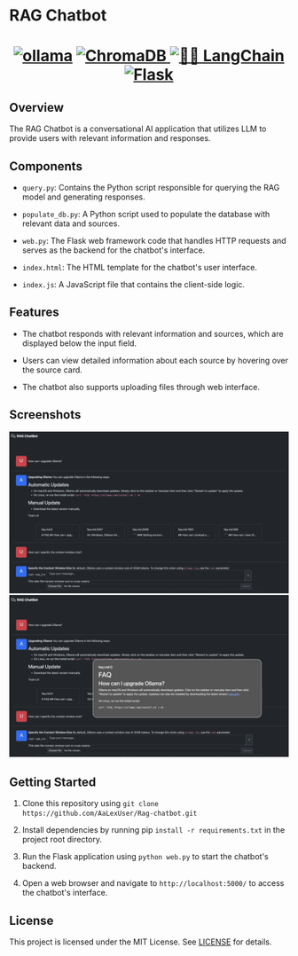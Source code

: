 <p align="center">
    <h1>RAG Chatbot<h1>
<p>
<p align="center">
<a href="https://github.com/ollama/ollama" target="_blank" rel="noreferrer">
    <img alt="ollama" height="40px" src="https://github.com/ollama/ollama/assets/3325447/0d0b44e2-8f4a-4e99-9b52-a5c1c741c8f7"></a>
    <a href="https://github.com/chroma-core/chroma" target="_blank" rel="noreferrer"> 
    <img alt="ChromaDB" height="40px" src="https://docs.trychroma.com/img/chroma.svg"> </a>
    <a href="https://github.com/langchain-ai/langchain" target="_blank" rel="noreferrer">
    <img
    alt="🦜🔗 LangChain"
    src="https://raw.githubusercontent.com/langchain-ai/.github/main/profile/logo-light.svg#gh-dark-mode-only"
    height="40"
    />
    </a>
    <a href="https://github.com/pallets/flask" target="_blank" rel="noreferrer">
    <img
    alt="Flask"
    src="https://upload.wikimedia.org/wikipedia/commons/thumb/3/3c/Flask_logo.svg/920px-Flask_logo.svg.png"
    height="40"
    />
    </a>
<p>

## Overview
The RAG Chatbot is a conversational AI application that utilizes LLM to provide users with relevant information and responses.

## Components

- `query.py`: Contains the Python script responsible for querying the RAG model and generating responses.

- `populate_db.py`: A Python script used to populate the database with relevant data and sources.

- `web.py`: The Flask web framework code that handles HTTP requests and serves as the backend for the chatbot's interface.

- `index.html`: The HTML template for the chatbot's user interface.

- `index.js`: A JavaScript file that contains the client-side logic.

## Features

- The chatbot responds with relevant information and sources, which are displayed below the input field.

- Users can view detailed information about each source by hovering over the source card.

- The chatbot also supports uploading files through web interface.

## Screenshots

![Asking the question](docs/imgs/1.png)
![Мiew source information](docs/imgs/2.png)

## Getting Started

1. Clone this repository using `git clone https://github.com/AaLexUser/Rag-chatbot.git`

2. Install dependencies by running pip `install -r requirements.txt` in the project root directory.

3. Run the Flask application using `python web.py` to start the chatbot's backend.

4. Open a web browser and navigate to `http://localhost:5000/` to access the chatbot's interface.

## License

This project is licensed under the MIT License. See [LICENSE](LICENSE) for details.
